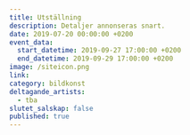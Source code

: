 ```yaml
---
title: Utställning
description: Detaljer annonseras snart.
date: 2019-07-20 00:00:00 +0200
event_data:
  start_datetime: 2019-09-27 17:00:00 +0200
  end_datetime: 2019-09-29 17:00:00 +0200
image: /siteicon.png
link:
category: bildkonst
deltagande_artists:
  - tba
slutet_salskap: false
published: true
---
```


